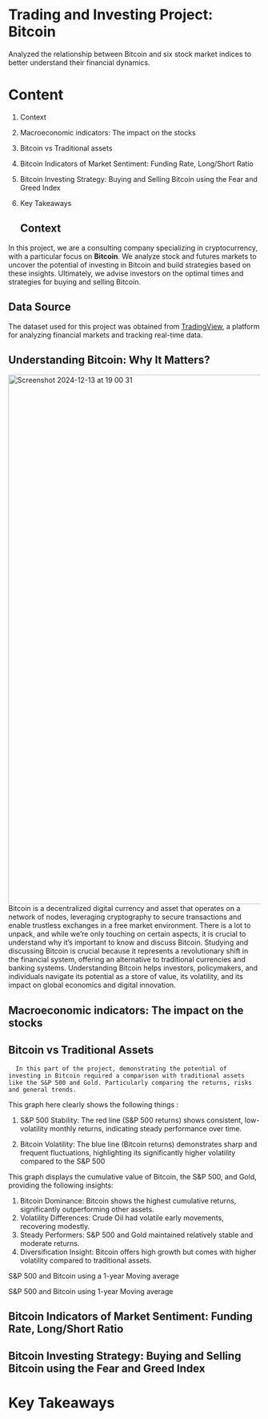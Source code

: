 # Trading and Investing Project: Bitcoin
Analyzed the relationship between Bitcoin and six stock market indices to better understand their financial dynamics.

# Content

1. Context
2. Macroeconomic indicators: The impact on the stocks
3. Bitcoin vs Traditional assets
4. Bitcoin Indicators of Market Sentiment: Funding Rate, Long/Short Ratio
5. Bitcoin Investing Strategy: Buying and Selling Bitcoin using the Fear and Greed Index
6. Key Takeaways





      ## Context

In this project, we are a consulting company specializing in cryptocurrency, with a particular focus on **Bitcoin**. We analyze stock and futures markets to uncover the potential of investing in Bitcoin and build strategies based on these insights. Ultimately, we advise investors on the optimal times and strategies for buying and selling Bitcoin.

## Data Source

The dataset used for this project was obtained from [TradingView](https://www.tradingview.com/), a platform for analyzing financial markets and tracking real-time data.


## Understanding Bitcoin: Why It Matters?
<img width="1057" alt="Screenshot 2024-12-13 at 19 00 31" src="https://github.com/user-attachments/assets/249f3fd0-6e9b-463a-86d5-9e5cc4a6009b" />
Bitcoin is a decentralized digital currency and asset that operates on a network of nodes, leveraging cryptography to secure transactions and enable trustless exchanges in a 
free market environment. There is a lot to unpack, and while we’re only touching on certain aspects, it is crucial to understand why it’s important to know and discuss Bitcoin. 
Studying and discussing Bitcoin is crucial because it represents a revolutionary shift in the financial system, offering an alternative to traditional currencies and banking systems. Understanding Bitcoin helps investors, policymakers, and individuals navigate its potential as a store of value, its volatility, and its impact on global economics and digital innovation.

## Macroeconomic indicators: The impact on the stocks



## Bitcoin vs Traditional Assets


      In this part of the project, demonstrating the potential of investing in Bitcoin required a comparison with traditional assets like the S&P 500 and Gold. Particularly comparing the returns, risks and general trends. 
    


This graph here clearly shows the following things :
      
1. S&P 500 Stability: The red line (S&P 500 returns) shows consistent, low-volatility monthly returns, indicating steady performance over time.

2. Bitcoin Volatility: The blue line (Bitcoin returns) demonstrates sharp and frequent fluctuations, highlighting its significantly higher volatility compared to the S&P 500



This graph displays the cumulative value of Bitcoin, the S&P 500, and Gold, providing the following insights:

1. Bitcoin Dominance: Bitcoin shows the highest cumulative returns, significantly outperforming other assets.
2. Volatility Differences: Crude Oil had volatile early movements, recovering modestly.
3. Steady Performers: S&P 500 and Gold maintained relatively stable and moderate returns.
4. Diversification Insight: Bitcoin offers high growth but comes with higher volatility compared to traditional assets.



S&P 500 and Bitcoin using a 1-year Moving average





S&P 500 and Bitcoin using 1-year Moving average




## Bitcoin Indicators of Market Sentiment: Funding Rate, Long/Short Ratio



## Bitcoin Investing Strategy: Buying and Selling Bitcoin using the Fear and Greed Index



# Key Takeaways






